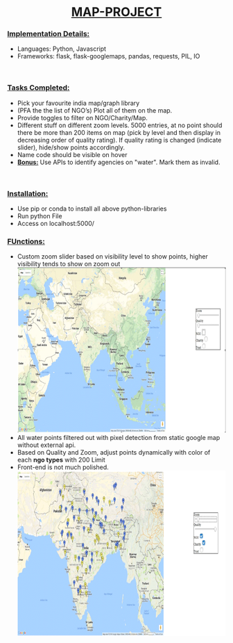 <h1 style="text-align: center;"><u>MAP-PROJECT</u></h1>
<h3><u>Implementation Details:</u></h3>
<ul>
  <li>Languages: Python, Javascript</li>
  <li>Frameworks: flask, flask-googlemaps, pandas, requests, PIL, IO</li>
</ul>
<br>
<h3><u>Tasks Completed:</u></h3>
<ul>
  <li>Pick your favourite india map/graph library</li>
  <li>(PFA the the list of NGO’s) Plot all of them on the map.</li>
  <li>Provide toggles to filter on NGO/Charity/Map.</li>
  <li>Different stuff on different zoom levels. 5000 entries, at no point should there be more than
200 items on map (pick by level and then display in decreasing order of quality rating). If
quality rating is changed (indicate slider), hide/show points accordingly.</li>
  <li>Name code should be visible on hover</li>
  <li><b><u>Bonus:</u></b> Use APIs to identify agencies on "water". Mark them as invalid.</li>
</ul>
<br>
<h3><u>Installation:</u></h3>
<ul>
  <li>Use pip or conda to install all above python-libraries</li>
  <li>Run python File</li>
  <li>Access on localhost:5000/</li>
</ul>
<h3><u>FUnctions:</u></h3>
<ul>
  <li>Custom zoom slider based on visibility level to show points, higher visibility tends to show
on zoom out
<img src="https://github.com/ankitgaud/ngo-maps-flask/blob/master/pic1.PNG" height="380" width="650" title="hover text"></li>
  <li> All water points filtered out with pixel detection from static google map without external api.</li>
  <li>Based on Quality and Zoom, adjust points dynamically with color of each <b>ngo types</b> with 200 Limit</li>
  <li>Front-end is not much polished.
  <img src="https://github.com/ankitgaud/ngo-maps-flask/blob/master/pic2.PNG" height="380" width="650" title="hover text"></li>
</ul>
